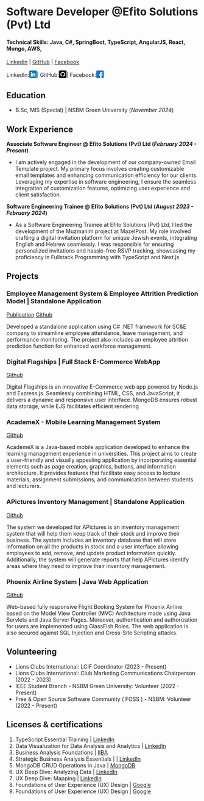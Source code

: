 # Software Developer @Efito Solutions (Pvt) Ltd

#### Technical Skills: Java, C#, SpringBoot, TypeScript, AngularJS, React, Mongo, AWS, 

[LinkedIn](https://www.linkedin.com/in/lakshitha-geethmal) | [GitHub](https://github.com/lakshithaonline) | [Facebook](https://web.facebook.com/lakshitha.geethmal/) 

<div style="display: flex; align-items: center;">
    <span>LinkedIn: </span>
    <a href="https://www.linkedin.com/in/lakshitha-geethmal">
        <img src="https://raw.githubusercontent.com/lakshithaonline/Portfolio-lakshitha/main/assets/img/linkedin.png" alt="LinkedIn" width="20" height="20">
    </a>
    <span> | GitHub: </span>
    <a href="https://github.com/lakshithaonline">
        <img src="https://github.com/lakshithaonline/Portfolio-lakshitha/blob/main/assets/img/github.png?raw=true" alt="GitHub" width="20" height="20">
    </a>
    <span> | Facebook: </span>
    <a href="https://web.facebook.com/lakshitha.geethmal/">
        <img src="https://github.com/lakshithaonline/Portfolio-lakshitha/blob/main/assets/img/facebook.png?raw=true" alt="Facebook" width="20" height="20">
    </a>
</div>




## Education 			        		
- B.Sc, MIS (Special) | NSBM Green University (_November 2024_)

## Work Experience
**Associate Software Engineer @ Efito Solutions (Pvt) Ltd (_February 2024 - Present_)**
-  I am actively engaged in the development of our company-owned Email Template project. My primary focus involves creating customizable email templates and enhancing communication efficiency for our clients. Leveraging my expertise in software engineering, I ensure the seamless integration of customization features, optimizing user experience and client satisfaction.

**Software Engineering Trainee @ Efito Solutions (Pvt) Ltd (_August 2023 - February 2024_)**
- As a Software Engineering Trainee at Efito Solutions (Pvt) Ltd, I led the development of the Muzmanim project at MazelPost. My role involved crafting a digital invitation platform for unique Jewish events, integrating English and Hebrew seamlessly. I was responsible for ensuring personalized invitations and hassle-free RSVP tracking, showcasing my proficiency in Fullstack Programming with TypeScript and Next.js
  
## Projects
### Employee Management System & Employee Attrition Prediction Model | Standalone Application
[Publication](https://shorturl.at/ozDMQ)
[Github](https://github.com/lakshithaonline/EMS---Enterprise-Mobilization-Suite)

Developed a standalone application using C# .NET framework for SC&E company to streamline employee attendance, leave management, and performance monitoring. The project also includes an employee attrition prediction function for enhanced workforce management.

### Digital Flagships | Full Stack E-Commerce WebApp
[Github](https://github.com/lakshithaonline/Digital-Flagships-E-Commerce)

Digital Flagships is an innovative E-Commerce web app powered by Node.js and Express.js. Seamlessly combining HTML, CSS, and JavaScript, it delivers a dynamic and responsive user interface. MongoDB ensures robust data storage, while EJS facilitates efficient rendering


### AcademeX - Mobile Learning Management System
[Github](https://github.com/lakshithaonline/AcademeX_Lerning_Management_Android)

AcademeX is a Java-based mobile application developed to enhance the learning management experience in universities. This project aims to create a user-friendly and visually appealing application by incorporating essential elements such as page creation, graphics, buttons, and information architecture. It provides features that facilitate easy access to lecture materials, assignment submissions, and communication between students and lecturers.

### APictures Inventory Management | Standalone Application
[Github](https://github.com/lakshithaonline/APictures-IM)

The system we developed for APictures is an inventory management system that will help them keep track of their stock and improve their business. The system includes an inventory database that will store information on all the products in stock and a user interface allowing employees to add, remove, and update product information quickly. Additionally, the system will generate reports that help APictures identify areas where they need to improve their inventory management.


### Phoenix Airline System | Java Web Application
[Github](https://github.com/lakshithaonline/Phoenix-Airline-System)

Web-based fully responsive Flight Booking System for Phoenix Airline based on the Model View Controller (MVC) Architecture made using Java Servlets and Java Server Pages. Moreover, authentication and authorization for users are implemented using GlassFish Roles. The web application is also secured against SQL Injection and Cross-Site Scripting attacks.


## Volunteering
- Lions Clubs International: LCIF Coordinator (2023 - Present)
- Lions Clubs International: Club Marketing Communications Chairperson (2022 - 2023)
- IEEE Student Branch - NSBM Green University: Volunteer (2022 - Present)
- Free & Open Source Software Community ( FOSS ) - NSBM: Volunteer (2022 - Present)


## Licenses & certifications
1. TypeScript Essential Training | [LinkedIn](https://www.linkedin.com/learning/certificates/bde44fd4df91a09263f9da8a86f6bf73aec85a6e3f5fa88915ce88894aa593c5?lipi=urn%3Ali%3Apage%3Ad_flagship3_profile_view_base_certifications_details%3BfeQse%2B2PTLCYWb8sAHIb6w%3D%3D) 
2. Data Visualization for Data Analysis and Analytics | [LinkedIn](https://www.linkedin.com/learning/certificates/93d6123ec0c6028cb518e75eb04b40020aa6a0e7108081c4c22bb77310234b60?lipi=urn%3Ali%3Apage%3Ad_flagship3_profile_view_base_certifications_details%3BfgVa6GCaR4O%2BF4AA4o6vBg%3D%3D) 
3. Business Analysis Foundations | [IIBA](https://www.linkedin.com/learning/certificates/1294cc83df16e0700931e182761319cd3bea43e0ceddfd67665b4cbc852ae0b6?lipi=urn%3Ali%3Apage%3Ad_flagship3_profile_view_base_certifications_details%3BfgVa6GCaR4O%2BF4AA4o6vBg%3D%3D) 
4. Strategic Business Analysis Essentials | | [LinkedIn](https://www.linkedin.com/learning/certificates/deda970789d619e82eb0367db912b2252d4b193eef2849ac0c7bcf99952ca14f?lipi=urn%3Ali%3Apage%3Ad_flagship3_profile_view_base_certifications_details%3BfgVa6GCaR4O%2BF4AA4o6vBg%3D%3D) 
5. MongoDB CRUD Operations in Java | [MongoDB](https://learn.mongodb.com/c/IGiJomIQSD2a42DpULbODA)
6. UX Deep Dive: Analyzing Data | [LinkedIn](https://www.linkedin.com/learning/certificates/c723807553c44faceffc81d39b8a7cbfec7d99cc483345fac122c6d2ed106fcd?lipi=urn%3Ali%3Apage%3Ad_flagship3_profile_view_base_certifications_details%3BfgVa6GCaR4O%2BF4AA4o6vBg%3D%3D) 
7. UX Deep Dive: Mapping | [LinkedIn](https://www.linkedin.com/learning/certificates/1c8569a92fc7c129bd5ddaffacf4055f5fb3bded2a19989ad855b7e285ae980c?lipi=urn%3Ali%3Apage%3Ad_flagship3_profile_view_base_certifications_details%3BfgVa6GCaR4O%2BF4AA4o6vBg%3D%3D) 
8. Foundations of User Experience (UX) Design | [Google](https://coursera.org/verify/WASDK9R5TSL3) 
9. Foundations of User Experience (UX) Design | [Google](https://coursera.org/verify/MD5NDHR9CL5H) 


